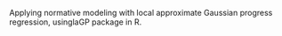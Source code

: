 Applying normative modeling with local approximate Gaussian progress regression, usinglaGP package in R.
